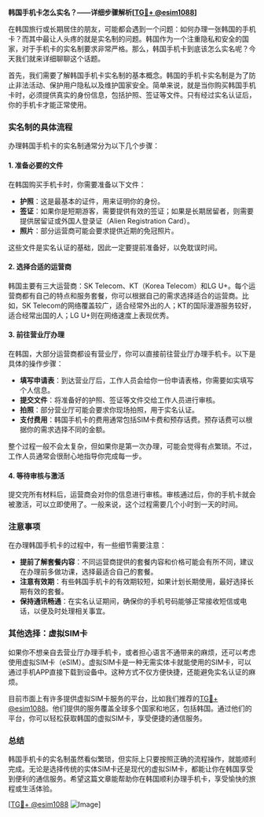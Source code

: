 **韩国手机卡怎么实名？——详细步骤解析[[TG💪+ @esim1088](https://t.me/s/esim1088)]**

在韩国旅行或长期居住的朋友，可能都会遇到一个问题：如何办理一张韩国的手机卡？而其中最让人头疼的就是实名制的问题。韩国作为一个注重隐私和安全的国家，对于手机卡的实名制要求非常严格。那么，韩国手机卡到底该怎么实名呢？今天我们就来详细聊聊这个话题。

首先，我们需要了解韩国手机卡实名制的基本概念。韩国的手机卡实名制是为了防止非法活动、保护用户隐私以及维护国家安全。简单来说，就是当你购买韩国手机卡时，必须提供真实的身份信息，包括护照、签证等文件。只有经过实名认证后，你的手机卡才能正常使用。

### 实名制的具体流程

办理韩国手机卡的实名制通常分为以下几个步骤：

#### 1. 准备必要的文件
在韩国购买手机卡时，你需要准备以下文件：
- **护照**：这是最基本的证件，用来证明你的身份。
- **签证**：如果你是短期游客，需要提供有效的签证；如果是长期居留者，则需要提供居留证或外国人登录证（Alien Registration Card）。
- **照片**：部分运营商可能会要求提供近期的免冠照片。

这些文件是实名认证的基础，因此一定要提前准备好，以免耽误时间。

#### 2. 选择合适的运营商
韩国主要有三大运营商：SK Telecom、KT（Korea Telecom）和LG U+。每个运营商都有自己的特点和服务套餐，你可以根据自己的需求选择适合的运营商。比如，SK Telecom的网络覆盖较广，适合经常外出的人；KT的国际漫游服务较好，适合经常出国的人；LG U+则在网络速度上表现优秀。

#### 3. 前往营业厅办理
在韩国，大部分运营商都设有营业厅，你可以直接前往营业厅办理手机卡。以下是具体的操作步骤：

- **填写申请表**：到达营业厅后，工作人员会给你一份申请表格，你需要如实填写个人信息。
- **提交文件**：将准备好的护照、签证等文件交给工作人员进行审核。
- **拍照**：部分营业厅可能会要求你现场拍照，用于实名认证。
- **支付费用**：韩国手机卡的费用通常包括SIM卡费和预存话费。预存话费可以根据你的需求选择不同的金额。

整个过程一般不会太复杂，但如果你是第一次办理，可能会觉得有点繁琐。不过，工作人员通常会很耐心地指导你完成每一步。

#### 4. 等待审核与激活
提交完所有材料后，运营商会对你的信息进行审核。审核通过后，你的手机卡就会被激活，可以立即使用了。一般来说，这个过程需要几个小时到一天的时间。

### 注意事项

在办理韩国手机卡的过程中，有一些细节需要注意：

- **提前了解套餐内容**：不同运营商提供的套餐内容和价格可能会有所不同，建议在办理前多做功课，选择最适合自己的套餐。
- **注意有效期**：有些韩国手机卡的有效期较短，如果计划长期使用，最好选择长期有效的套餐。
- **保持通讯畅通**：在实名认证期间，确保你的手机号码能够正常接收短信或电话，以便及时处理相关事宜。

### 其他选择：虚拟SIM卡

如果你不想亲自去营业厅办理手机卡，或者担心语言不通带来的麻烦，还可以考虑使用虚拟SIM卡（eSIM）。虚拟SIM卡是一种无需实体卡就能使用的SIM卡，可以通过手机APP直接下载到设备中。这种方式不仅方便快捷，还能避免实名认证的麻烦。

目前市面上有许多提供虚拟SIM卡服务的平台，比如我们推荐的[TG💪+ @esim1088](https://t.me/s/esim1088)。他们提供的服务覆盖全球多个国家和地区，包括韩国。通过他们的平台，你可以轻松获取韩国的虚拟SIM卡，享受便捷的通信服务。

### 总结

韩国手机卡的实名制虽然看似繁琐，但实际上只要按照正确的流程操作，就能顺利完成。无论是选择传统的实体SIM卡还是现代的虚拟SIM卡，都能让你在韩国享受到便利的通信服务。希望这篇文章能帮助你在韩国顺利办理手机卡，享受愉快的旅程或生活体验。

[[TG💪+ @esim1088](https://t.me/s/esim1088) ![Image](https://i.postimg.cc/4NQfJmqS/Snipaste-2025-05-13-00-14-12.png)]